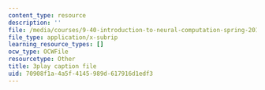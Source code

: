 ```yaml
---
content_type: resource
description: ''
file: /media/courses/9-40-introduction-to-neural-computation-spring-2018/70908f1a4a5f4145989d617916d1edf3_EpPtCLkCGOk.srt
file_type: application/x-subrip
learning_resource_types: []
ocw_type: OCWFile
resourcetype: Other
title: 3play caption file
uid: 70908f1a-4a5f-4145-989d-617916d1edf3
---
```


